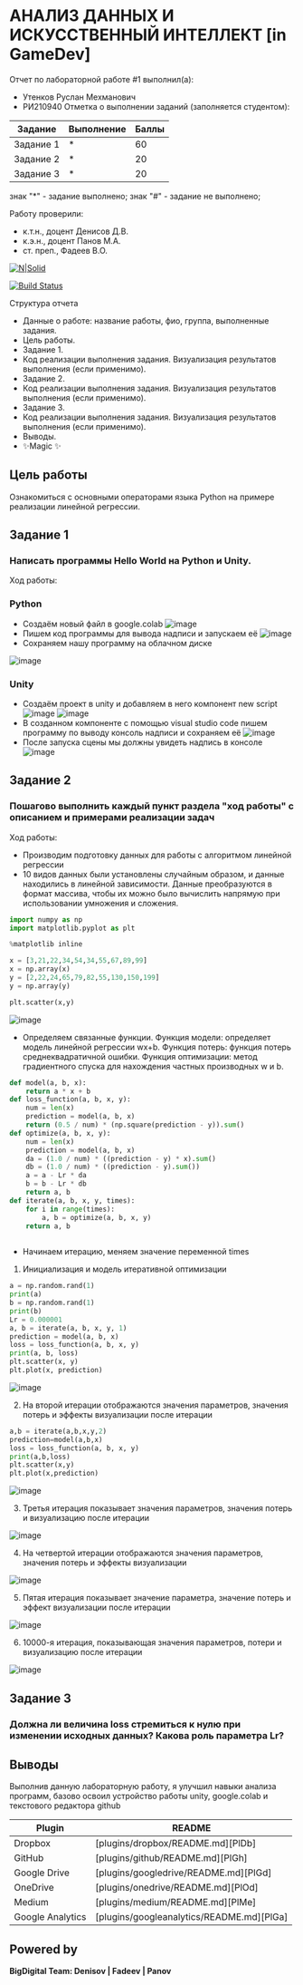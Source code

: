 # АНАЛИЗ ДАННЫХ И ИСКУССТВЕННЫЙ ИНТЕЛЛЕКТ [in GameDev]
Отчет по лабораторной работе #1 выполнил(а):
- Утенков Руслан Мехманович
- РИ210940
Отметка о выполнении заданий (заполняется студентом):

| Задание | Выполнение | Баллы |
| ------ | ------ | ------ |
| Задание 1 | * | 60 |
| Задание 2 | * | 20 |
| Задание 3 | * | 20 |

знак "*" - задание выполнено; знак "#" - задание не выполнено;

Работу проверили:
- к.т.н., доцент Денисов Д.В.
- к.э.н., доцент Панов М.А.
- ст. преп., Фадеев В.О.

[![N|Solid](https://cldup.com/dTxpPi9lDf.thumb.png)](https://nodesource.com/products/nsolid)

[![Build Status](https://travis-ci.org/joemccann/dillinger.svg?branch=master)](https://travis-ci.org/joemccann/dillinger)

Структура отчета

- Данные о работе: название работы, фио, группа, выполненные задания.
- Цель работы.
- Задание 1.
- Код реализации выполнения задания. Визуализация результатов выполнения (если применимо).
- Задание 2.
- Код реализации выполнения задания. Визуализация результатов выполнения (если применимо).
- Задание 3.
- Код реализации выполнения задания. Визуализация результатов выполнения (если применимо).
- Выводы.
- ✨Magic ✨

## Цель работы
Ознакомиться с основными операторами языка Python на примере реализации линейной регрессии.

## Задание 1
### Написать программы Hello World на Python и Unity.
Ход работы:
### Python
- Создаём новый файл в google.colab ![image](https://user-images.githubusercontent.com/77449049/192769051-501ae1fe-0944-4a0a-9f4e-603e38fd52d0.png)
- Пишем код программы для вывода надписи и запускаем её 
![image](https://user-images.githubusercontent.com/77449049/192768891-f228fda3-242d-4f7f-b242-ffd2129eaeff.png)
- Сохраняем нашу программу на облачном диске

![image](https://user-images.githubusercontent.com/77449049/192769159-13f02403-af1c-4dcf-8da3-a0c426193eeb.png)

### Unity
- Создаём проект в unity и добавляем в него компонент new script ![image](https://user-images.githubusercontent.com/77449049/192769639-c2229907-f66d-42fb-8497-f2febfe104ed.png)
![image](https://user-images.githubusercontent.com/77449049/192770032-d670ead8-85cd-42a5-99f1-55f38eb61579.png)
- В созданном компоненте с помощью visual studio code пишем программу по выводу консоль надписи и сохраняем её
![image](https://user-images.githubusercontent.com/77449049/192770140-f949b7ee-1e79-48e4-ac09-e3ae8707f173.png)
- После запуска сцены мы должны увидеть надпись в консоле
![image](https://user-images.githubusercontent.com/77449049/192771890-3829a62f-6ae6-4bc9-b8df-5311030aee9d.png)


## Задание 2
### Пошагово выполнить каждый пункт раздела "ход работы" с описанием и примерами реализации задач
Ход работы:
- Производим подготовку данных для работы с алгоритмом линейной регрессии
- 10 видов данных были установлены случайным образом, и данные находились в линейной зависимости. Данные преобразуются в формат массива, чтобы их можно было вычислить напрямую при использовании умножения и сложения.
```py
import numpy as np
import matplotlib.pyplot as plt

%matplotlib inline

x = [3,21,22,34,54,34,55,67,89,99]
x = np.array(x)
y = [2,22,24,65,79,82,55,130,150,199]
y = np.array(y)

plt.scatter(x,y)
```
![image](https://user-images.githubusercontent.com/77449049/192773021-db624ed0-2f19-437e-a813-83e62b2648dd.png)

- Определяем связанные функции. Функция модели: определяет модель линейной регрессии wx+b. Функция потерь: функция потерь среднеквадратичной ошибки. Функция оптимизации: метод градиентного спуска для нахождения частных производных w и b.

```py
def model(a, b, x):
    return a * x + b
def loss_function(a, b, x, y):
    num = len(x)
    prediction = model(a, b, x)
    return (0.5 / num) * (np.square(prediction - y)).sum()
def optimize(a, b, x, y):
    num = len(x)
    prediction = model(a, b, x)
    da = (1.0 / num) * ((prediction - y) * x).sum()
    db = (1.0 / num) * ((prediction - y).sum())
    a = a - Lr * da
    b = b - Lr * db
    return a, b
def iterate(a, b, x, y, times):
    for i in range(times):
        a, b = optimize(a, b, x, y)
    return a, b
    
```
- Начинаем итерацию, меняем значение переменной times

1. Инициализация и модель итеративной оптимизации

```py
a = np.random.rand(1)
print(a)
b = np.random.rand(1)
print(b)
Lr = 0.000001
a, b = iterate(a, b, x, y, 1)
prediction = model(a, b, x)
loss = loss_function(a, b, x, y)
print(a, b, loss)
plt.scatter(x, y)
plt.plot(x, prediction)
```

![image](https://user-images.githubusercontent.com/77449049/192774056-7fc154fa-9ac2-4105-995c-ab0064122cc1.png)

2. На второй итерации отображаются значения параметров, значения потерь и эффекты визуализации после итерации


```py
a,b = iterate(a,b,x,y,2)
prediction=model(a,b,x)
loss = loss_function(a, b, x, y)
print(a,b,loss)
plt.scatter(x,y)
plt.plot(x,prediction)
```

![image](https://user-images.githubusercontent.com/77449049/192776051-ccb6881e-0d75-434b-ae65-e8a128fd2be6.png)

3. Третья итерация показывает значения параметров, значения потерь и визуализацию после итерации

![image](https://user-images.githubusercontent.com/77449049/192776280-8ae2a7c4-72e8-4fb2-8d41-8c8d50974f4e.png)

4. На четвертой итерации отображаются значения параметров, значения потерь и эффекты визуализации

![image](https://user-images.githubusercontent.com/77449049/192776371-02236dc5-8545-4735-841d-62c8bea81ddf.png)

5. Пятая итерация показывает значение параметра, значение потерь и эффект визуализации после итерации

![image](https://user-images.githubusercontent.com/77449049/192776545-cfb25532-0efb-4798-8ebe-391e0855f466.png)

6. 10000-я итерация, показывающая значения параметров, потери и визуализацию после итерации

![image](https://user-images.githubusercontent.com/77449049/192776626-a0983687-ca6e-4b65-b0cf-a9ba08a2fc16.png)

## Задание 3
### Должна ли величина loss стремиться к нулю при изменении исходных данных? Какова роль параметра Lr?




## Выводы

Выполнив данную лабораторную работу, я улучшил навыки анализа программ, базово освоил устройство работы unity, google.colab и текстового редактора github

| Plugin | README |
| ------ | ------ |
| Dropbox | [plugins/dropbox/README.md][PlDb] |
| GitHub | [plugins/github/README.md][PlGh] |
| Google Drive | [plugins/googledrive/README.md][PlGd] |
| OneDrive | [plugins/onedrive/README.md][PlOd] |
| Medium | [plugins/medium/README.md][PlMe] |
| Google Analytics | [plugins/googleanalytics/README.md][PlGa] |

## Powered by

**BigDigital Team: Denisov | Fadeev | Panov**
